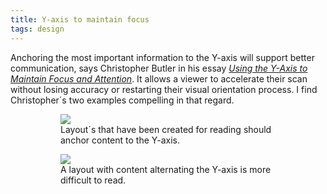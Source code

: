 ```yaml
---
title: Y-axis to maintain focus
tags: design
---
```

Anchoring the most important information to the Y-axis will support better communication, says Christopher Butler in his essay [<cite>Using the Y-Axis to Maintain Focus and Attention</cite>](https://www.chrbutler.com/maintaining-an-attention-axis). It allows a viewer to accelerate their scan without losing accuracy or restarting their visual orientation process. I find Christopher´s two examples compelling in that regard.

<figure class="split">
<figure>
<img src="/img/design/aligned-y-axis.png">
<figcaption>Layout´s that have been created for reading should anchor content to the Y-axis.</figcaption>
</figure>
<figure>
<img src="/img/design/alternating-y-axis.png">
<figcaption>A layout with content alternating the Y-axis is more difficult to read.</figcaption>
</figure>
</figure>
